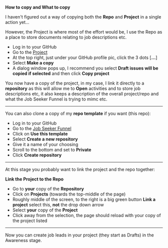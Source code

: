 **How to copy and What to copy**

I haven't figured out a way of copying both the **Repo** and **Project** in a single action yet... 

However, the Project is where most of the effort would be, I use the Repo as a place to store documents relating to job descriptions etc. 

- Log in to your GitHub
- Go to the [Project](https://github.com/users/rnddave/projects/13)
- At the top right, just under your GitHub profile pic, click the 3 dots [**...**]
- Select **Make a copy**
- A dialog window pops up, I recommend you select **Draft issues will be copied if selected** and then click **Copy project**

You now have a copy of the project, in my case, I link it directly to a **repository** as this will allow me to **Open** activities and to store job descriptions etc, it also keeps a description of the overall project/repo and what the Job Seeker Funnel is trying to mimc etc. 

___

You can also clone a copy of my **repo template** if you want (this repo):

- Log in to your GitHub
- Go to the [Job Seeker Funnel](https://github.com/rnddave/Job-Seeker-funnel)
- Click on **Use this template**
- Select **Create a new repository**
- Give it a name of your choosing
- Scroll to the bottom and set to **Private**
- Click **Create repository**

___

At this stage you probably want to link the project and the repo together: 

**Link the Project to the Repo**

- Go to **your** copy of the **Repository**
- Click on **Projects** (towards the top-middle of the page)
- Roughly middle of the screen, to the right is a big green button **Link a project** select this, **not** the drop down arrow
- Select **your** copy of the **Project**
- Click away from the selection, the page should reload with your copy of the project listed

---

Now you can create job leads in your project (they start as Drafts) in the Awareness stage. 

